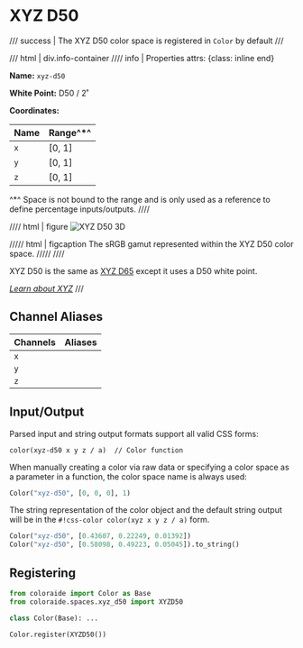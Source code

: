 # XYZ D50

/// success | The XYZ D50 color space is registered in `Color` by default
///

/// html | div.info-container
//// info | Properties
    attrs: {class: inline end}

**Name:** `xyz-d50`

**White Point:** D50 / 2˚

**Coordinates:**

Name       | Range^\*^
---------- | ---------
`x`        | [0, 1]
`y`        | [0, 1]
`z`        | [0, 1]

^\*^ Space is not bound to the range and is only used as a reference to define percentage inputs/outputs.
////

//// html | figure
![XYZ D50 3D](../images/xyz-d50-3d.png)

///// html | figcaption
The sRGB gamut represented within the XYZ D50 color space.
/////
////

XYZ D50 is the same as [XYZ D65](./xyz_d65.md) except it uses a D50 white point.

_[Learn about XYZ](https://en.wikipedia.org/wiki/CIE_1931_color_space)_
///

## Channel Aliases

Channels    | Aliases
----------- | -------
`x`         |
`y`         |
`z`         |

## Input/Output

Parsed input and string output formats support all valid CSS forms:

```css-color
color(xyz-d50 x y z / a)  // Color function
```

When manually creating a color via raw data or specifying a color space as a parameter in a function, the color
space name is always used:

```py
Color("xyz-d50", [0, 0, 0], 1)
```

The string representation of the color object and the default string output will be in the
`#!css-color color(xyz x y z / a)` form.

```py play
Color("xyz-d50", [0.43607, 0.22249, 0.01392])
Color("xyz-d50", [0.58098, 0.49223, 0.05045]).to_string()
```

## Registering

```py
from coloraide import Color as Base
from coloraide.spaces.xyz_d50 import XYZD50

class Color(Base): ...

Color.register(XYZD50())
```
